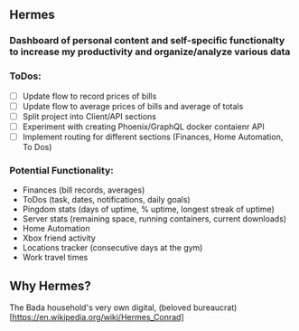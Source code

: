 ## Hermes
### Dashboard of personal content and self-specific functionalty to increase my productivity and organize/analyze various data

### ToDos:
- [ ] Update flow to record prices of bills
- [ ] Update flow to average prices of bills and average of totals
- [ ] Split project into Client/API sections
- [ ] Experiment with creating Phoenix/GraphQL docker contaienr API
- [ ] Implement routing for different sections (Finances, Home Automation, To Dos)

### Potential Functionality:
* Finances (bill records, averages)
* ToDos (task, dates, notifications, daily goals)
* Pingdom stats (days of uptime, % uptime, longest streak of uptime)
* Server stats (remaining space, running containers, current downloads)
* Home Automation
* Xbox friend activity
* Locations tracker (consecutive days at the gym)
* Work travel times

## Why Hermes?
The Bada household's very own digital, (beloved bureaucrat)[https://en.wikipedia.org/wiki/Hermes_Conrad]
